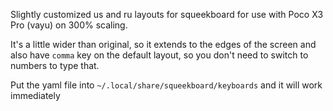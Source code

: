 Slightly customized us and ru layouts for squeekboard for use with Poco X3 Pro (vayu) on 300% scaling.

It's a little wider than original, so it extends to the edges of the screen and also have `comma` key on the default layout, so you don't need to switch to numbers to type that.

Put the yaml file into `~/.local/share/squeekboard/keyboards` and it will work immediately
